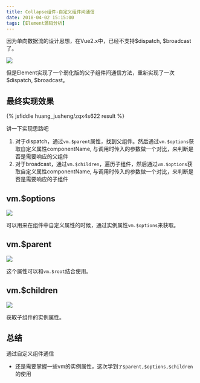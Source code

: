 ```yaml
---
title: Collapse组件-自定义组件间通信
date: 2018-04-02 15:15:00
tags: [Element源码分析]
---
```

因为单向数据流的设计思想，在Vue2.x中，已经不支持$dispatch, $broadcast了。

![](/blog/images/10.png)

但是Element实现了一个弱化版的父子组件间通信方法，重新实现了一次$dispatch, $broadcast。

最终实现效果
------
{% jsfiddle huang_jusheng/zqx4s622 result %}

讲一下实现思路吧

 1. 对于dispatch，通过`vm.$parent`属性，找到父组件。然后通过`vm.$options`获取自定义属性componentName, 与调用时传入的参数做一个对比，来判断是否是需要响应的父组件
 2. 对于broadcast，通过`vm.$children`，遍历子组件，然后通过`vm.$options`获取自定义属性componentName, 与调用时传入的参数做一个对比，来判断是否是需要响应的子组件

vm.$options
-----------

![](/blog/images/11.png)

可以用来在组件中自定义属性的时候，通过实例属性`vm.$options`来获取。

vm.$parent
----------

![](/blog/images/12.png)

这个属性可以和`vm.$root`结合使用。

vm.$children
------------

![](/blog/images/13.png)

获取子组件的实例属性。

总结
--
通过自定义组件通信

 - 还是需要掌握一些vm的实例属性，这次学到`了$parent,$options,$children`的使用